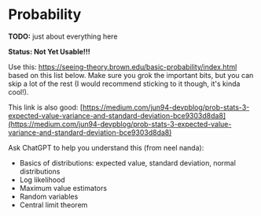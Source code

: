 # Probability

**TODO:** just about everything here

**Status: Not Yet Usable!!!**

Use this: https://seeing-theory.brown.edu/basic-probability/index.html based on this list below. Make sure you grok the important bits, but you can skip a lot of the rest (I would recommend sticking to it though, it's kinda cool!). &#x20;

This link is also good: [https://medium.com/jun94-devpblog/prob-stats-3-expected-value-variance-and-standard-deviation-bce9303d8da8](https://medium.com/jun94-devpblog/prob-stats-3-expected-value-variance-and-standard-deviation-bce9303d8da8)

Ask ChatGPT to help you understand this (from neel nanda):&#x20;

* Basics of distributions: expected value, standard deviation, normal distributions
* Log likelihood
* Maximum value estimators
* Random variables
* Central limit theorem
